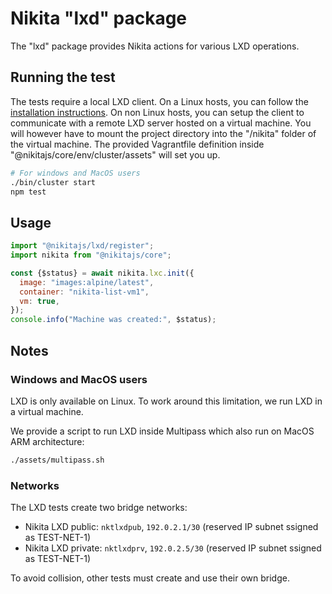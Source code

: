 
# Nikita "lxd" package

The "lxd" package provides Nikita actions for various LXD operations.

## Running the test

The tests require a local LXD client. On a Linux hosts, you can follow the [installation instructions](https://linuxcontainers.org/lxd/getting-started-cli/). On non Linux hosts, you can setup the client to communicate with a remote LXD server hosted on a virtual machine. You will however have to mount the project directory into the "/nikita" folder of the virtual machine. The provided Vagrantfile definition inside "@nikitajs/core/env/cluster/assets" will set you up.

```bash
# For windows and MacOS users
./bin/cluster start
npm test
```

## Usage

```js
import "@nikitajs/lxd/register";
import nikita from "@nikitajs/core";

const {$status} = await nikita.lxc.init({
  image: "images:alpine/latest",
  container: "nikita-list-vm1",
  vm: true,
});
console.info("Machine was created:", $status);
```

## Notes

### Windows and MacOS users

LXD is only available on Linux. To work around this limitation, we run LXD in a virtual machine.

We provide a script to run LXD inside Multipass which also run on MacOS ARM architecture:

```bash
./assets/multipass.sh
```

### Networks

The LXD tests create two bridge networks:

* Nikita LXD public: `nktlxdpub`, `192.0.2.1/30` (reserved IP subnet ssigned as TEST-NET-1)
* Nikita LXD private: `nktlxdprv`, `192.0.2.5/30` (reserved IP subnet ssigned as TEST-NET-1)

To avoid collision, other tests must create and use their own bridge.
